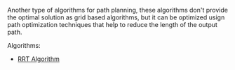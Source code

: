 Another type of algorithms for path planning, these algorithms don't provide the optimal solution as grid based algorithms, but it can be optimized usign path optimization techniques that help to reduce the length of the output path.

Algorithms:
- [RRT Algorithm](https://github.com/HendEmad/Image-Processing-projects/tree/main/Basics/Path%20Planning/Random%20Sampling%20based%20algorithms/RRT%20Algorithm)
